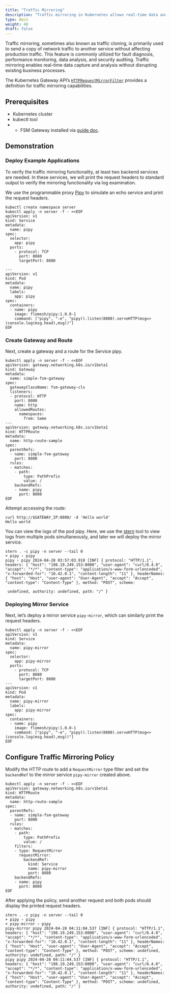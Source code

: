 ```yaml
---
title: "Traffic Mirroring"
description: "Traffic mirroring in Kubernetes allows real-time data analysis without disrupting production traffic, enhancing diagnostics and security."
type: docs
weight: 40
draft: false
---
```


Traffic mirroring, sometimes also known as traffic cloning, is primarily used to send a copy of network traffic to another service without affecting production traffic. This feature is commonly utilized for fault diagnosis, performance monitoring, data analysis, and security auditing. Traffic mirroring enables real-time data capture and analysis without disrupting existing business processes.

The Kubernetes Gateway API’s [`HTTPRequestMirrorFilter`](https://gateway-api.sigs.k8s.io/reference/spec/#gateway.networking.k8s.io/v1.HTTPRequestMirrorFilter) provides a definition for traffic mirroring capabilities.

## Prerequisites

- Kubernetes cluster
- kubectl tool
- - FSM Gateway installed via [guide doc](/guides/traffic_management/ingress/fsm_gateway/installation).

## Demonstration

### Deploy Example Applications

To verify the traffic mirroring functionality, at least two backend services are needed. In these services, we will print the request headers to standard output to verify the mirroring functionality via log examination.

We use the programmable proxy [Pipy](https://github.com/flomesh-io/pipy) to simulate an echo service and print the request headers.

```shell
kubectl create namespace server
kubectl apply -n server -f - <<EOF
apiVersion: v1
kind: Service
metadata:
  name: pipy
spec:
  selector:
    app: pipy
  ports:
    - protocol: TCP
      port: 8080
      targetPort: 8080

---
apiVersion: v1
kind: Pod
metadata:
  name: pipy
  labels:
    app: pipy
spec:
  containers:
  - name: pipy
    image: flomesh/pipy:1.0.0-1
    command: ["pipy", "-e", "pipy().listen(8080).serveHTTP(msg=>(console.log(msg.head),msg))"]
EOF
```

### Create Gateway and Route

Next, create a gateway and a route for the Service pipy.

```shell
kubectl apply -n server -f - <<EOF
apiVersion: gateway.networking.k8s.io/v1beta1
kind: Gateway
metadata:
  name: simple-fsm-gateway
spec:
  gatewayClassName: fsm-gateway-cls
  listeners:
  - protocol: HTTP
    port: 8000
    name: http
    allowedRoutes:
      namespaces:
        from: Same
---
apiVersion: gateway.networking.k8s.io/v1beta1
kind: HTTPRoute
metadata:
  name: http-route-sample
spec:
  parentRefs:
  - name: simple-fsm-gateway
    port: 8000
  rules:
  - matches:
    - path:
        type: PathPrefix
        value: /
    backendRefs:
    - name: pipy
      port: 8080
EOF
```

Attempt accessing the route:

```shell
curl http://$GATEWAY_IP:8000/ -d 'Hello world'
Hello world
```

You can view the logs of the pod pipy. Here, we use the [stern](https://github.com/stern/stern) tool to view logs from multiple pods simultaneously, and later we will deploy the mirror service.

```shell
stern . -c pipy -n server --tail 0
+ pipy › pipy
pipy › pipy 2024-04-28 03:57:03.918 [INF] { protocol: "HTTP/1.1", headers: { "host": "198.19.249.153:8000", "user-agent": "curl/8.4.0", "accept": "*/*", "content-type": "application/x-www-form-urlencoded", "x-forwarded-for": "10.42.0.1", "content-length": "11" }, headerNames: { "host": "Host", "user-agent": "User-Agent", "accept": "Accept", "content-type": "Content-Type" }, method: "POST", scheme:

 undefined, authority: undefined, path: "/" }
```

### Deploying Mirror Service

Next, let’s deploy a mirror service `pipy-mirror`, which can similarly print the request headers.

```shell
kubectl apply -n server -f - <<EOF
apiVersion: v1
kind: Service
metadata:
  name: pipy-mirror
spec:
  selector:
    app: pipy-mirror
  ports:
    - protocol: TCP
      port: 8080
      targetPort: 8080
---
apiVersion: v1
kind: Pod
metadata:
  name: pipy-mirror
  labels:
    app: pipy-mirror
spec:
  containers:
  - name: pipy
    image: flomesh/pipy:1.0.0-1
    command: ["pipy", "-e", "pipy().listen(8080).serveHTTP(msg=>(console.log(msg.head),msg))"]
EOF
```

## Configure Traffic Mirroring Policy

Modify the HTTP route to add a `RequestMirror` type filter and set the `backendRef` to the mirror service `pipy-mirror` created above.

```shell
kubectl apply -n server -f - <<EOF
apiVersion: gateway.networking.k8s.io/v1beta1
kind: HTTPRoute
metadata:
  name: http-route-sample
spec:
  parentRefs:
  - name: simple-fsm-gateway
    port: 8000
  rules:
  - matches:
    - path:
        type: PathPrefix
        value: /
    filters:
    - type: RequestMirror
      requestMirror:
        backendRef:
          kind: Service
          name: pipy-mirror
          port: 8080
    backendRefs:
    - name: pipy
      port: 8080
EOF
```

After applying the policy, send another request and both pods should display the printed request headers.

```shell
stern . -c pipy -n server --tail 0
+ pipy › pipy
+ pipy-mirror › pipy
pipy-mirror pipy 2024-04-28 04:11:04.537 [INF] { protocol: "HTTP/1.1", headers: { "host": "198.19.249.153:8000", "user-agent": "curl/8.4.0", "accept": "*/*", "content-type": "application/x-www-form-urlencoded", "x-forwarded-for": "10.42.0.1", "content-length": "11" }, headerNames: { "host": "Host", "user-agent": "User-Agent", "accept": "Accept", "content-type": "Content-Type" }, method: "POST", scheme: undefined, authority: undefined, path: "/" }
pipy pipy 2024-04-28 04:11:04.537 [INF] { protocol: "HTTP/1.1", headers: { "host": "198.19.249.153:8000", "user-agent": "curl/8.4.0", "accept": "*/*", "content-type": "application/x-www-form-urlencoded", "x-forwarded-for": "10.42.0.1", "content-length": "11" }, headerNames: { "host": "Host", "user-agent": "User-Agent", "accept": "Accept", "content-type": "Content-Type" }, method: "POST", scheme: undefined, authority: undefined, path: "/" }
```
